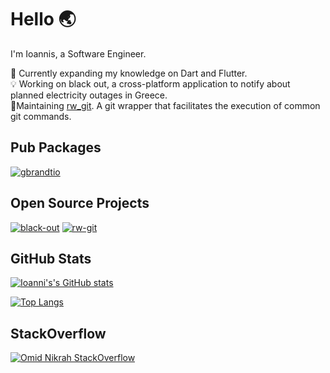 
# Hello :earth_asia:
I'm Ioannis, a Software Engineer.

:dart: Currently expanding my knowledge on Dart and Flutter.  
:bulb: Working on black out, a cross-platform application to notify about planned electricity outages in Greece.  
:construction_worker:Maintaining [rw_git](https://pub.dev/packages/rw_git). A git wrapper that facilitates the execution of common git commands.

## Pub Packages
<a href="https://pub.dev/publishers/pub.gbrandtio.dev/packages">
<p align="left"> <img src="https://img.shields.io/badge/Published-Libraries-0175ca?style=for-the-badge&logo=flutter" alt="gbrandtio" /> </p>
<a/>

## Open Source Projects
[![black-out](https://github-readme-stats.vercel.app/api/pin/?username=gbrandtio&repo=black-out)](https://github.com/gbrandtio/black-out)
[![rw-git](https://github-readme-stats.vercel.app/api/pin/?username=gbrandtio&repo=rw-git)](https://github.com/gbrandtio/rw-git)

## GitHub Stats
[![Ioanni's's GitHub stats](https://github-readme-stats.vercel.app/api?username=gbrandtio&count_private=true&show_icons=true&hide_title=true&include_all_commits=true)](https://github.com/gbrandtio/github-readme-stats)  

[![Top Langs](https://github-readme-stats.vercel.app/api/top-langs/?username=gbrandtio&langs_count=8&layout=compact)](https://github.com/gbrandtio/github-readme-stats)

## StackOverflow
[![Omid Nikrah StackOverflow](https://github-readme-stackoverflow.vercel.app/?userID=6392398&layout=compact&theme=light)](https://stackoverflow.com/users/6392398/ioannis-brant-ioannidis)

